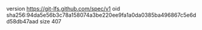 version https://git-lfs.github.com/spec/v1
oid sha256:94da5e56b3c78a158074a3be220ee9fa1a0da0385ba496867c5e6dd58db47aad
size 407
